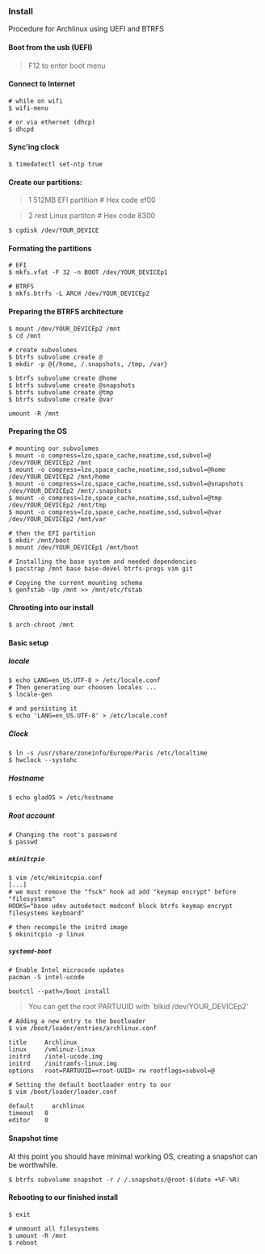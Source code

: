 ### Install

Procedure for Archlinux using UEFI and BTRFS

#### Boot from the usb (UEFI)

> F12 to enter boot menu

#### Connect to Internet

```
# while on wifi
$ wifi-menu

# or via ethernet (dhcp)
$ dhcpd
```

#### Sync'ing clock

```
$ timedatectl set-ntp true
```

#### Create our partitions:

> 1 512MB EFI partition # Hex code ef00

> 2 rest Linux partiton  # Hex code 8300

```
$ cgdisk /dev/YOUR_DEVICE
```

#### Formating the partitions

```
# EFI
$ mkfs.vfat -F 32 -n BOOT /dev/YOUR_DEVICEp1

# BTRFS
$ mkfs.btrfs -L ARCH /dev/YOUR_DEVICEp2
```

#### Preparing the BTRFS architecture

```
$ mount /dev/YOUR_DEVICEp2 /mnt
$ cd /mnt

# create subvolumes
$ btrfs subvolume create @
$ mkdir -p @{/home, /.snapshots, /tmp, /var}

$ btrfs subvolume create @home
$ btrfs subvolume create @snapshots
$ btrfs subvolume create @tmp
$ btrfs subvolume create @var

umount -R /mnt
```

#### Preparing the OS

```
# mounting our subvolumes
$ mount -o compress=lzo,space_cache,noatime,ssd,subvol=@ /dev/YOUR_DEVICEp2 /mnt
$ mount -o compress=lzo,space_cache,noatime,ssd,subvol=@home /dev/YOUR_DEVICEp2 /mnt/home
$ mount -o compress=lzo,space_cache,noatime,ssd,subvol=@snapshots /dev/YOUR_DEVICEp2 /mnt/.snapshots
$ mount -o compress=lzo,space_cache,noatime,ssd,subvol=@tmp /dev/YOUR_DEVICEp2 /mnt/tmp
$ mount -o compress=lzo,space_cache,noatime,ssd,subvol=@var /dev/YOUR_DEVICEp2 /mnt/var

# then the EFI partition
$ mkdir /mnt/boot
$ mount /dev/YOUR_DEVICEp1 /mnt/boot

# Installing the base system and needed dependencies
$ pacstrap /mnt base base-devel btrfs-progs vim git

# Copying the current mounting schema
$ genfstab -Up /mnt >> /mnt/etc/fstab
```

#### Chrooting into our install

```
$ arch-chroot /mnt
```

#### Basic setup

##### locale

```
$ echo LANG=en_US.UTF-8 > /etc/locale.conf
# Then generating our choosen locales ...
$ locale-gen

# and persisting it
$ echo 'LANG=en_US.UTF-8' > /etc/locale.conf
```

##### Clock

```
$ ln -s /usr/share/zoneinfo/Europe/Paris /etc/localtime
$ hwclock --systohc
```

##### Hostname

```
$ echo gladOS > /etc/hostname
```

##### Root account

```
# Changing the root's password
$ passwd
```

##### `mkinitcpio`

```
$ vim /etc/mkinitcpio.conf
[...]
# we must remove the "fsck" hook ad add "keymap encrypt" before "filesystems"
HOOKS="base udev autodetect modconf block btrfs keymap encrypt filesystems keyboard"

# then recompile the initrd image
$ mkinitcpio -p linux
```

##### `systemd-boot`

```
# Enable Intel microcode updates
pacman -S intel-ucode

bootctl --path=/boot install
```

> You can get the root PARTUUID with `blkid /dev/YOUR_DEVICEp2'

```
# Adding a new entry to the bootloader
$ vim /boot/loader/entries/archlinux.conf

title     Archlinux
linux     /vmlinuz-linux
initrd    /intel-ucode.img
initrd    /initramfs-linux.img
options   root=PARTUUID=<root-UUID> rw rootflags=subvol=@ 
```

```
# Setting the default bootloader entry to our
$ vim /boot/loader/loader.conf

default		archlinux
timeout   0
editor    0
```

####  Snapshot time

At this point you should have minimal working OS, creating a snapshot can be worthwhile.

```
$ btrfs subvolume snapshot -r / /.snapshots/@root-$(date +%F-%R)
```

#### Rebooting to our finished install

```
$ exit

# unmount all filesystems
$ umount -R /mnt
$ reboot
```
